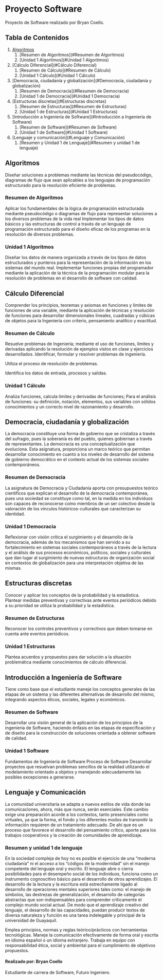 # Proyecto Software

Proyecto de Software realizado por Bryan Coello.



## Tabla de Contenidos

1. [Algoritmos](#Algoritmos)
   1. [Resumen de Algoritmos](#Resumen de Algoritmos)
   2. [Unidad 1 Algoritmos](#Unidad 1 Algoritmos)
2. [Cálculo Diferencial](#Cálculo Diferencial)
   1. [Resumen de Cálculo](#Resumen de Cálculo)
   2. [Unidad 1 Cálculo](#Unidad 1 Cálculo)
3. [Democracia, ciudadanía y globalización](#Democracia, ciudadanía y globalización)
   1. [Resumen de Democracia](#Resumen de Democracia)
   2. [Unidad 1 de Democracia](#Unidad 1 Democracia)
4. [Estructuras discretas](#Estructuras discretas)
   1. [Resumen de Estructuras](#Resumen de Estructuras)
   2. [Unidad 1 de Estructuras](#Unidad 1 Estructuras)
5. [Introducción a Ingeniería de Software](#Introducción a Ingeniería de Software)
   1. [Resumen de Software](#Resumen de Software)
   2. [Unidad 1 de Software](#Unidad 1 Software)
6. [Lenguaje y comunicación](#Lenguaje y Comunicación)
   1. [Resumen y Unidad 1 de Lenguaje](#Resumen y unidad 1 de lenguaje)

## Algoritmos

Diseñar soluciones a problemas mediante las técnicas del pseudocódigo, diagramas de flujo que sean aplicables a los lenguajes de programación estructurado para la resolución eficiente de problemas.

### Resumen de Algoritmos

Aplicar los fundamentales de la lógica de programación estructurada mediante pseudocódigo o diagramas de flujo para representar soluciones a los diversos problemas de la vida real
Implementar los tipos de datos básicos y las estructuras de control a través de un lenguaje de programación estructurado para el diseño eficaz de los programas en la resolución de diversos problemas.

### Unidad 1 Algoritmos

Diseñar los datos de manera organizada a través de los tipos de datos estructurados y punteros para la representación de la información en los sistemas del mundo real.
Implementar funciones propias del programador mediante la aplicación de la técnica de la programación modular para la resolución de problemas en el desarrollo de software con calidad.

## Cálculo Diferencial

Comprender los principios, teoremas y axiomas en funciones y límites de funciones de una variable, mediante la aplicación de técnicas y resolución de funciones para desarrollar dimensionales lineales, cuadradas y cúbicas de objetos para la Ingeniería con criterio, pensamiento analítico y exactitud.

### Resumen de Cálculo

Resuelve problemas de Ingeniería; mediante el uso de funciones, límites y derivadas aplicando la resolución de ejemplos vistos en clase y ejercicios desarrollados.
Identificar, formular y resolver problemas de ingeniería.

Utiliza el proceso de resolución de problemas.

Identifica los datos de entrada, procesos y salidas.

### Unidad 1 Cálculo

Analiza funciones, calcula límites y derivadas de funciones;  Para el análisis de funciones: su definición, notación, elementos, sus variables con sólidos conocimientos y un correcto nivel de razonamiento y desarrollo.

## Democracia, ciudadanía y globalización

La democracia constituye una forma de gobierno que se cristaliza a través del sufragio, pues la soberanía es del pueblo, quienes gobiernan a través de representantes. La democracia es una conceptualización que evoluciona. Esta asignatura, proporciona un marco teórico que permitan desarrollar conocimiento en cuanto a los niveles de desarrollo del sistema de gobierno democrático en el contexto actual de los sistemas sociales contemporáneos.

### Resumen de Democracia

La asignatura de Democracia y Ciudadanía aporta con presupuestos teórico científicos que explican el desarrollo de la democracia contemporánea, pues una sociedad se constituye como tal, en la medida en los individuos son capaces de reconocerse como miembros de un ser colectivo desde la valoración de los vínculos históricos-culturales que caracterizan su identidad.

### Unidad 1 Democracia

Reflexionar con visión crítica el surgimiento y el desarrollo de la democracia, además de los mecanismos que han servido a su fortalecimiento en sistemas sociales contemporáneos a través de la lectura y el análisis de sus procesos económicos, políticos, sociales y culturales que dan lugar al surgimiento de nuevas estructuras de organización social en contextos de globalización para una interpretación objetiva de las mismas.

## Estructuras discretas

Conocer y aplicar los conceptos de la probabilidad y la estadística.
 
Plantear medidas preventivas y correctivas ante eventos periódicos debido a su prioridad se utiliza la probabilidad y la estadística. 

### Resumen de Estructuras

Reconocer los controles preventivos y correctivos que deben tomarse en cuenta ante  eventos periódicos.

### Unidad 1 Estructuras

Plantea acuerdos y propuestos para dar solución a la situación problemática mediante conocimientos de cálculo diferencial.

## Introducción a Ingeniería de Software

Tiene como base que el estudiante maneje los conceptos generales de las etapas de un sistema y las diferentes alternativas de desarrollo del mismo, integrando aspectos éticos, sociales, legales y económicos.

### Resumen de Software

Desarrollar una visión general de la aplicación de los principios de la ingeniería de Software, haciendo énfasis en las etapas de especificación y de diseño  para la construcción de soluciones orientada a obtener software de calidad.

### Unidad 1 Software

Fundamentos de Ingeniería de Software
Proceso de Software
Desarrollar proyectos que resuelvan problemas sencillos de la realidad utilizando el modelamiento orientado a objetos y manejando adecuadamente las posibles excepciones a generarse.

## Lenguaje y Comunicación

La comunidad universitaria se adapta a nuevos estilos de vida donde las comunicaciones, ahora, más que nunca, serán esenciales. Este cambio exige una preparación acorde a los contextos, tanto presenciales como virtuales, ya que la forma, el fondo y los diferentes modos de transmitir la información requieren de un tratamiento adecuado. De ahí que es un proceso que favorece el desarrollo del pensamiento crítico, aporte para los trabajos cooperativos y la creación de comunidades de aprendizaje.

### Resumen y unidad 1 de lenguaje

En la sociedad compleja de hoy no es posible el ejercicio de una “moderna ciudadanía” ni el acceso a los “códigos de la modernidad” sin el manejo competente del lenguaje oral y escrito. El lenguaje abre o cierra posibilidades para el desempeño social de los individuos, funciona como un instrumento cognoscitivo básico para el desarrollo de otros aprendizajes. El desarrollo de la lectura y la escritura está estrechamente ligado al desarrollo de operaciones mentales superiores tales como: el manejo de símbolos, las destrezas de generalización, el desarrollo de categorías abstractas que son indispensables para comprender críticamente el complejo mundo social actual. De modo que el aprendizaje creativo del lenguaje, el desarrollo de las capacidades, puedan producir textos de diversa naturaleza y función es una tarea indelegable y principal de la universidad de Guayaquil.

Emplea principios, normas y reglas teórico/prácticos con herramientas tecnológicas. Maneje la comunicación efectivamente de forma oral y escrita en idioma español o un idioma extranjero. Trabaja en equipo con responsabilidad ética, social y ambiental para el cumplimiento de objetivos propuestos.

####  Realizado por: Bryan Coello

Estudiante de carrera de Software, Futuro Ingeniero.


